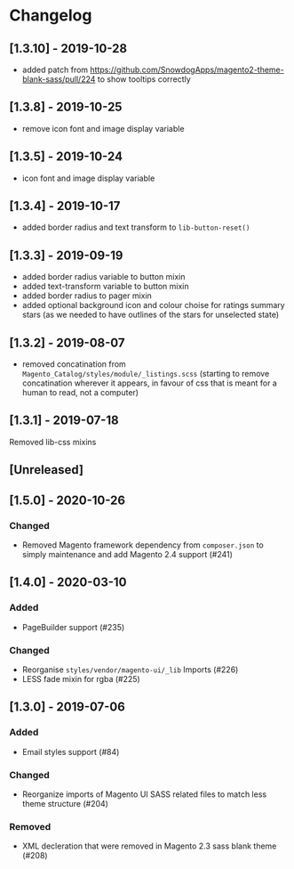 # Changelog

## [1.3.10] - 2019-10-28
- added patch from https://github.com/SnowdogApps/magento2-theme-blank-sass/pull/224 to show tooltips correctly


## [1.3.8] - 2019-10-25
- remove icon font and image display variable

## [1.3.5] - 2019-10-24
- icon font and image display variable

## [1.3.4] - 2019-10-17
- added border radius and text transform to `lib-button-reset()`

## [1.3.3] - 2019-09-19
- added border radius variable to button mixin
- added text-transform variable to button mixin
- added border radius to pager mixin
- added optional background icon and colour choise for ratings summary stars (as we needed to have outlines of the stars for unselected state)


## [1.3.2] - 2019-08-07
- removed concatination from `Magento_Catalog/styles/module/_listings.scss` (starting to remove concatination wherever it appears, in favour of css that is meant for a human to read, not a computer)


## [1.3.1] - 2019-07-18
Removed lib-css mixins

## [Unreleased]

## [1.5.0] - 2020-10-26
### Changed
- Removed Magento framework dependency from `composer.json` to simply maintenance and add Magento 2.4 support (#241)

## [1.4.0] - 2020-03-10
### Added
- PageBuilder support (#235)

### Changed
- Reorganise `styles/vendor/magento-ui/_lib` Imports (#226)
- LESS fade mixin for rgba (#225)

## [1.3.0] - 2019-07-06
### Added
- Email styles support (#84)

### Changed
- Reorganize imports of Magento UI SASS related files to match less theme structure (#204)

### Removed
- XML decleration that were removed in Magento 2.3 sass blank theme (#208)
